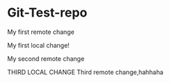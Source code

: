 # Git-Test-repo

My first remote change

My first local change!

My second remote change

THIRD LOCAL CHANGE
Third remote change,hahhaha